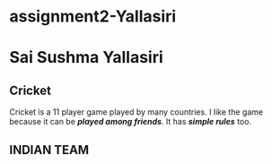 # assignment2-Yallasiri
# Sai Sushma Yallasiri
## Cricket
Cricket is a 11 player game played by many countries. I like the game because it can be ***played among friends***. It has ***simple rules*** too. 

INDIAN TEAM
--- 

